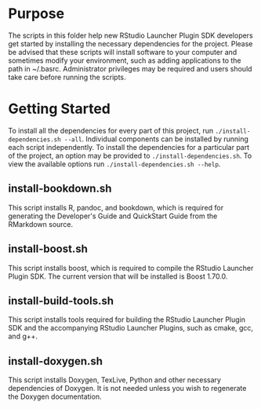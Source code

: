 # Purpose

The scripts in this folder help new RStudio Launcher Plugin SDK developers get started by installing
the necessary dependencies for the project. Please be advised that these scripts will install
software to your computer and sometimes modify your environment, such as adding applications to 
the path in ~/.basrc. Administrator privileges may be required and users should take care before 
running the scripts.

# Getting Started

To install all the dependencies for every part of this project, run `./install-dependencies.sh
--all`. Individual components can be installed by running each script independently. To install the 
dependencies for a particular part of the project, an option may be provided to 
`./install-dependencies.sh`. To view the available options run `./install-dependencies.sh --help`.

## install-bookdown.sh

This script installs R, pandoc, and bookdown, which is required for generating the Developer's
 Guide and QuickStart Guide from the RMarkdown source.

## install-boost.sh

This script installs boost, which is required to compile the RStudio Launcher Plugin SDK. The 
current version that will be installed is Boost 1.70.0.

## install-build-tools.sh

This script installs tools required for building the RStudio Launcher Plugin SDK and the 
accompanying RStudio Launcher Plugins, such as cmake, gcc, and g++.

## install-doxygen.sh

This script installs Doxygen, TexLive, Python and other necessary dependencies of Doxygen. It is
not needed unless you wish to regenerate the Doxygen documentation.
